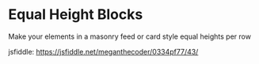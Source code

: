 # Equal Height Blocks
Make your elements in a masonry feed or card style equal heights per row

jsfiddle: https://jsfiddle.net/meganthecoder/0334pf77/43/

